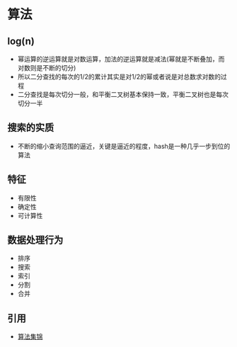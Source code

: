 # 算法
## log(n)
* 幂运算的逆运算就是对数运算，加法的逆运算就是减法(幂就是不断叠加，而对数则是不断的切分)
* 所以二分查找的每次的1/2的累计其实是对1/2的幂或者说是对总数求对数的过程
* 二分查找是每次切分一般，和平衡二叉树基本保持一致，平衡二叉树也是每次切分一半

## 搜索的实质
* 不断的缩小查询范围的逼近，关键是逼近的程度，hash是一种几乎一步到位的算法

## 特征
* 有限性
* 确定性
* 可计算性

## 数据处理行为
* 排序
* 搜索
* 索引
* 分割
* 合并

## 引用
* [算法集锦](https://zhuanlan.zhihu.com/p/105467597)